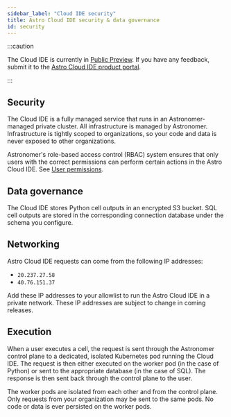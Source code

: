 ```yaml
---
sidebar_label: "Cloud IDE security"
title: Astro Cloud IDE security & data governance
id: security
---
```


:::caution

<!-- id to make it easier to remove: cloud-ide-preview-banner -->
The Cloud IDE is currently in [Public Preview](feature-previews.md). If you have any feedback, submit it to the [Astro Cloud IDE product portal](https://portal.productboard.com/75k8qmuqjacnrrnef446fggj).

:::

## Security

The Cloud IDE is a fully managed service that runs in an Astronomer-managed private cluster. All infrastructure is managed by Astronomer. Infrastructure is tightly scoped to organizations, so your code and data is never exposed to other organizations.

Astronomer's role-based access control (RBAC) system ensures that only users with the correct permissions can perform certain actions in the Astro Cloud IDE. See [User permissions](user-permissions.md).

## Data governance

The Cloud IDE stores Python cell outputs in an encrypted S3 bucket. SQL cell outputs are stored in the corresponding connection database under the schema you configure.

## Networking

Astro Cloud IDE requests can come from the following IP addresses:

- `20.237.27.58`
- `40.76.151.37`

Add these IP addresses to your allowlist to run the Astro Cloud IDE in a private network. These IP addresses are subject to change in coming releases. 

## Execution

When a user executes a cell, the request is sent through the Astronomer control plane to a dedicated, isolated Kubernetes pod running the Cloud IDE. The request is then either executed on the worker pod (in the case of Python) or sent to the appropriate database (in the case of SQL). The response is then sent back through the control plane to the user.

The worker pods are isolated from each other and from the control plane. Only requests from your organization may be sent to the same pods. No code or data is ever persisted on the worker pods.
